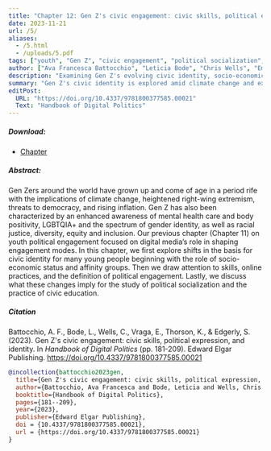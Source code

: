 ```yaml
---
title: "Chapter 12: Gen Z's civic engagement: civic skills, political expression, and identity"
date: 2023-11-21
url: /5/
aliases:
  - /5.html
  - /uploads/5.pdf
tags: ["youth", "Gen Z", "civic engagement", "political socialization", "political engagement", "civic education"]
author: ["Ava Francesca Battocchio", "Leticia Bode", "Chris Wells", "Emily Vraga", "Kjerstin Thorson", "Stephanie Edgerly"]
description: "Examining Gen Z's evolving civic identity, socio-economic status, and digital media's impact on political engagement and socialization."
summary: "Gen Z's civic identity is explored amid climate change and extremism, highlighting socio-economic status, affinity groups, and online practices. Changes in political engagement definitions are discussed, impacting socialization and education, building on digital media's role."
editPost:
  URL: "https://doi.org/10.4337/9781800377585.00021"
  Text: "Handbook of Digital Politics"
---
```


##### Download:

- [Chapter](/5.pdf)

<div class="thinline"></div>

##### Abstract:

Gen Zers around the world have grown up and come of age in a period rife with the implications of climate change, heightened right-wing extremism, threats to democracy, and rising inflation. Gen Z has also been characterized by an enhanced awareness of mental health care and body positivity, LGBTQIA+ and the spectrum of gender identity, as well as racial justice, diversity, equity and inclusion. Our previous chapter (Chapter 11) on youth political engagement focused on digital media’s role in shaping engagement modes. In this chapter, we first explore shifts in the basis for civic identity for many young people beginning with the role of socio-economic status and affinity groups. Then we draw attention to skills, online practices, and the definition of political engagement. Lastly, we discuss what these changes imply for the study of political socialization and the practice of civic education.

<div class="thinline"></div>

##### Citation

Battocchio, A. F., Bode, L., Wells, C., Vraga, E., Thorson, K., & Edgerly, S. (2023). Gen Z's civic engagement: civic skills, political expression, and identity. In *Handbook of Digital Politics* (pp. 181-209). Edward Elgar Publishing. https://doi.org/10.4337/9781800377585.00021

```BibTeX
@incollection{battocchio2023gen,
  title={Gen Z's civic engagement: civic skills, political expression, and identity},
  author={Battocchio, Ava Francesca and Bode, Leticia and Wells, Chris and Vraga, Emily and Thorson, Kjerstin and Edgerly, Stephanie},
  booktitle={Handbook of Digital Politics},
  pages={181--209},
  year={2023},
  publisher={Edward Elgar Publishing},
  doi = {10.4337/9781800377585.00021},
  url = {https://doi.org/10.4337/9781800377585.00021}
}
```
